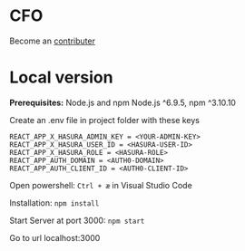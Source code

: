 # CFO

Become an [contributer](howto/Contributing.md)

# Local version

**Prerequisites:** Node.js and npm Node.js ^6.9.5, npm ^3.10.10

Create an .env file in project folder with these keys

```
REACT_APP_X_HASURA_ADMIN_KEY = <YOUR-ADMIN-KEY>
REACT_APP_X_HASURA_USER_ID = <HASURA-USER-ID>
REACT_APP_X_HASURA_ROLE = <HASURA-ROLE>
REACT_APP_AUTH_DOMAIN = <AUTH0-DOMAIN>
REACT_APP_AUTH_CLIENT_ID = <AUTH0-CLIENT-ID>
```

Open powershell: `Ctrl + æ` in Visual Studio Code

Installation: `npm install`

Start Server at port 3000: `npm start`

Go to url localhost:3000
